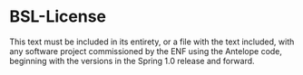 # BSL-License

This text must be included in its entirety, or a file with the text included, with any software project commissioned by the ENF using the Antelope code, beginning with the versions in the Spring 1.0 release and forward.
